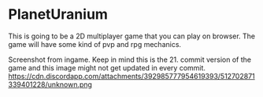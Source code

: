 # PlanetUranium
This is going to be a 2D multiplayer game that you can play on browser. The game will have some kind of pvp and rpg mechanics.

Screenshot from ingame. Keep in mind this is the 21. commit version of the game and this image might not get updated in every commit.
https://cdn.discordapp.com/attachments/392985777954619393/512702871339401228/unknown.png
